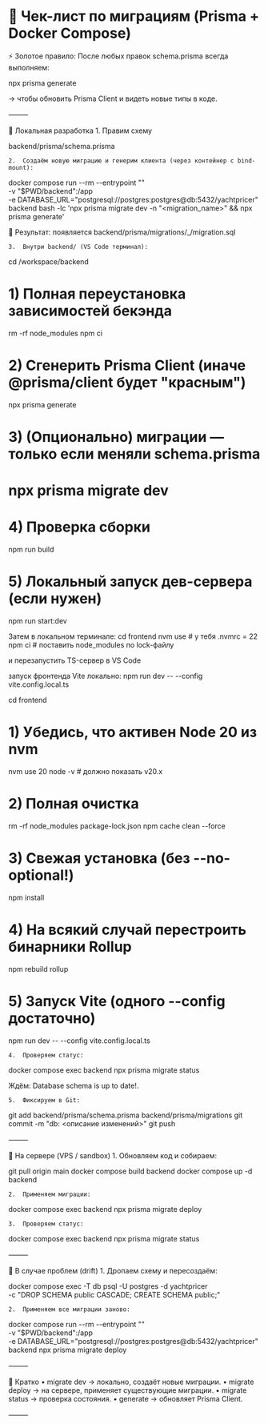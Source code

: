 # 🚀 Чек-лист по миграциям (Prisma + Docker Compose)

⚡️ Золотое правило:
После любых правок schema.prisma всегда выполняем:

npx prisma generate

→ чтобы обновить Prisma Client и видеть новые типы в коде.

⸻

🔹 Локальная разработка
	1.	Правим схему

backend/prisma/schema.prisma


	2.	Создаём новую миграцию и генерим клиента (через контейнер с bind-mount):

docker compose run --rm --entrypoint "" \
  -v "$PWD/backend":/app \
  -e DATABASE_URL="postgresql://postgres:postgres@db:5432/yachtpricer" \
  backend bash -lc 'npx prisma migrate dev -n "<migration_name>" && npx prisma generate'

📂 Результат:
появляется backend/prisma/migrations/<timestamp>_<name>/migration.sql

	3.	Внутри backend/ (VS Code терминал):

cd /workspace/backend

# 1) Полная переустановка зависимостей бекэнда
rm -rf node_modules
npm ci

# 2) Сгенерить Prisma Client (иначе @prisma/client будет "красным")
npx prisma generate

# 3) (Опционально) миграции — только если меняли schema.prisma
# npx prisma migrate dev

# 4) Проверка сборки
npm run build

# 5) Локальный запуск дев-сервера (если нужен)
npm run start:dev

Затем в локальном терминале:
cd frontend
nvm use            # у тебя .nvmrc = 22
npm ci             # поставить node_modules по lock-файлу

и перезапустить TS-сервер в VS Code

запуск фронтенда Vite локально:
npm run dev -- --config vite.config.local.ts

cd frontend

# 1) Убедись, что активен Node 20 из nvm
nvm use 20
node -v    # должно показать v20.x

# 2) Полная очистка
rm -rf node_modules package-lock.json
npm cache clean --force

# 3) Свежая установка (без --no-optional!)
npm install

# 4) На всякий случай перестроить бинарники Rollup
npm rebuild rollup

# 5) Запуск Vite (одного --config достаточно)
npm run dev -- --config vite.config.local.ts

	4.	Проверяем статус:

docker compose exec backend npx prisma migrate status

Ждём: Database schema is up to date!.

	5.	Фиксируем в Git:

git add backend/prisma/schema.prisma backend/prisma/migrations
git commit -m "db: <описание изменений>"
git push



⸻

🔹 На сервере (VPS / sandbox)
	1.	Обновляем код и собираем:

git pull origin main
docker compose build backend
docker compose up -d backend


	2.	Применяем миграции:

docker compose exec backend npx prisma migrate deploy


	3.	Проверяем статус:

docker compose exec backend npx prisma migrate status



⸻

🔹 В случае проблем (drift)
	1.	Дропаем схему и пересоздаём:

docker compose exec -T db psql -U postgres -d yachtpricer \
  -c "DROP SCHEMA public CASCADE; CREATE SCHEMA public;"


	2.	Применяем все миграции заново:

docker compose run --rm --entrypoint "" \
  -v "$PWD/backend":/app \
  -e DATABASE_URL="postgresql://postgres:postgres@db:5432/yachtpricer" \
  backend npx prisma migrate deploy



⸻

🔹 Кратко
	•	migrate dev → локально, создаёт новые миграции.
	•	migrate deploy → на сервере, применяет существующие миграции.
	•	migrate status → проверка состояния.
	•	generate → обновляет Prisma Client.

⸻
